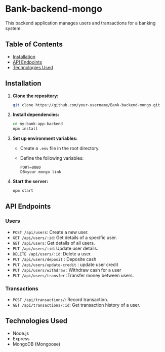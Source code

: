 # Bank-backend-mongo


This backend application manages users and transactions for a banking system.

## Table of Contents

- [Installation](#installation)
- [API Endpoints](#api-endpoints)
- [Technologies Used](#technologies-used)


## Installation

1. **Clone the repository:**

    ```bash
    git clone https://github.com/your-username/Bank-backend-mongo.git
    ```

2. **Install dependencies:**

    ```bash
    cd my-bank-app-backend
    npm install
    ```

3. **Set up environment variables:**

    - Create a `.env` file in the root directory.
    - Define the following variables:

        ```env
        PORT=8080
        DB=your mongo link
        ```

4. **Start the server:**

    ```bash
    npm start
    ```

## API Endpoints

### Users

- `POST /api/users`: Create a new user.
- `GET /api/users/:id`: Get details of a specific user.
- `GET /api/users`: Get details of all users.
- `PUT /api/users/:id`: Update user details.
- `DELETE /api/users/:id`: Delete a user.
- `PUT /api/users/deposit` : Deposite cash
- `PUT /api/users/update-credit` : update user credit
- `PUT /api/users/withdraw` : Withdraw cash for a user
- `PUT /api/users/transfer` :Transfer money between users.

### Transactions

- `POST /api/transactions/`: Record transaction.
- `GET /api/transactions/:id`: Get transaction history of a user.

## Technologies Used

- Node.js
- Express
- MongoDB (Mongoose)

